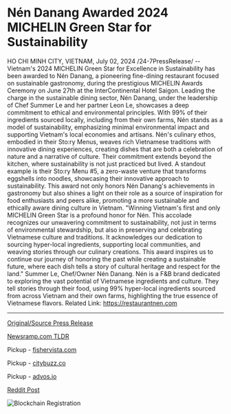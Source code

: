 # Nén Danang Awarded 2024 MICHELIN Green Star for Sustainability

HO CHI MINH CITY, VIETNAM, July 02, 2024 /24-7PressRelease/ -- Vietnam's 2024 MICHELIN Green Star for Excellence in Sustainability has been awarded to Nén Danang, a pioneering fine-dining restaurant focused on sustainable gastronomy, during the prestigious MICHELIN Awards Ceremony on June 27th at the InterContinental Hotel Saigon.  Leading the charge in the sustainable dining sector, Nén Danang, under the leadership of Chef Summer Le and her partner Leon Le, showcases a deep commitment to ethical and environmental principles. With 99% of their ingredients sourced locally, including from their own farms, Nén stands as a model of sustainability, emphasizing minimal environmental impact and supporting Vietnam's local economies and artisans.  Nén's culinary ethos, embodied in their Sto:ry Menus, weaves rich Vietnamese traditions with innovative dining experiences, creating dishes that are both a celebration of nature and a narrative of culture. Their commitment extends beyond the kitchen, where sustainability is not just practiced but lived. A standout example is their Sto:ry Menu #5, a zero-waste venture that transforms eggshells into noodles, showcasing their innovative approach to sustainability.  This award not only honors Nén Danang's achievements in gastronomy but also shines a light on their role as a source of inspiration for food enthusiasts and peers alike, promoting a more sustainable and ethically aware dining culture in Vietnam.  "Winning Vietnam's first and only MICHELIN Green Star is a profound honor for Nén. This accolade recognizes our unwavering commitment to sustainability, not just in terms of environmental stewardship, but also in preserving and celebrating Vietnamese culture and traditions. It acknowledges our dedication to sourcing hyper-local ingredients, supporting local communities, and weaving stories through our culinary creations. This award inspires us to continue our journey of honoring the past while creating a sustainable future, where each dish tells a story of cultural heritage and respect for the land." Summer Le, Chef/Owner Nén Danang.  Nén is a F&B brand dedicated to exploring the vast potential of Vietnamese ingredients and culture. They tell stories through their food, using 99% hyper-local ingredients sourced from across Vietnam and their own farms, highlighting the true essence of Vietnamese flavors.  Related Link: https://restaurantnen.com 

---

[Original/Source Press Release](https://www.24-7pressrelease.com/press-release/512177/n%C3%A9n-danang-awarded-2024-michelin-green-star-for-sustainability)
                    

[Newsramp.com TLDR](https://newsramp.com/curated-news/nen-danang-awarded-vietnam-s-2024-michelin-green-star-for-excellence-in-sustainability/12c505bb61205790c5dd179e621becd6) 


Pickup - [fishervista.com](https://fishervista.com/en/nen-danang-awarded-2024-michelin-green-star-for-sustainability/20244638)

Pickup - [citybuzz.co](https://citybuzz.co/2024/07/02/nen-danang-receives-vietnam-s-first-michelin-green-star-for-sustainable-gastronomy)

Pickup - [advos.io](https://advos.io/en/nen-danang-awarded-2024-michelin-green-star-for-sustainability/20244638)
 



[Reddit Post](https://www.reddit.com/r/AwardsAndRecognition/comments/1dtq01z/nén_danang_awarded_vietnams_2024_michelin_green/) 



![Blockchain Registration](https://cdn.newsramp.app/24-7PressRelease/qrcode/247/2/knobbjRc.webp)